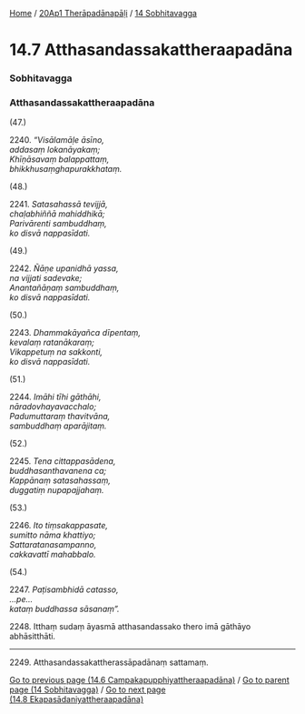 
[Home](/) / [20Ap1 Therāpadānapāḷi](../../20Ap1.md) / [14 Sobhitavagga](../14.md)

# 14.7 Atthasandassakattheraapadāna

### Sobhitavagga

### Atthasandassakattheraapadāna

(47.)

2240\. _“Visālamāḷe āsīno,_  
_addasaṃ lokanāyakaṃ;_  
_Khīṇāsavaṃ balappattaṃ,_  
_bhikkhusaṃghapurakkhataṃ._  


(48.)

2241\. _Satasahassā tevijjā,_  
_chaḷabhiññā mahiddhikā;_  
_Parivārenti sambuddhaṃ,_  
_ko disvā nappasīdati._  


(49.)

2242\. _Ñāṇe upanidhā yassa,_  
_na vijjati sadevake;_  
_Anantañāṇaṃ sambuddhaṃ,_  
_ko disvā nappasīdati._  


(50.)

2243\. _Dhammakāyañca dīpentaṃ,_  
_kevalaṃ ratanākaraṃ;_  
_Vikappetuṃ na sakkonti,_  
_ko disvā nappasīdati._  


(51.)

2244\. _Imāhi tīhi gāthāhi,_  
_nāradovhayavacchalo;_  
_Padumuttaraṃ thavitvāna,_  
_sambuddhaṃ aparājitaṃ._  


(52.)

2245\. _Tena cittappasādena,_  
_buddhasanthavanena ca;_  
_Kappānaṃ satasahassaṃ,_  
_duggatiṃ nupapajjahaṃ._  


(53.)

2246\. _Ito tiṃsakappasate,_  
_sumitto nāma khattiyo;_  
_Sattaratanasampanno,_  
_cakkavattī mahabbalo._  


(54.)

2247\. _Paṭisambhidā catasso,_  
_…pe…_  
_kataṃ buddhassa sāsanaṃ”._  


2248\. Itthaṃ sudaṃ āyasmā atthasandassako thero imā gāthāyo abhāsitthāti.

---

2249\. Atthasandassakattherassāpadānaṃ sattamaṃ.



[Go to previous page (14.6 Campakapupphiyattheraapadāna)](14.6.md) / [Go to parent page (14 Sobhitavagga)](../14.md) / [Go to next page (14.8 Ekapasādaniyattheraapadāna)](14.8.md)


